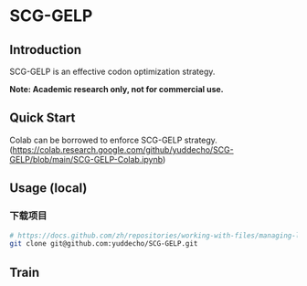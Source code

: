 # SCG-GELP

## Introduction

SCG-GELP is an effective codon optimization strategy. 

**Note: Academic research only, not for commercial use.**

## Quick Start

Colab can be borrowed to enforce SCG-GELP strategy. (https://colab.research.google.com/github/yuddecho/SCG-GELP/blob/main/SCG-GELP-Colab.ipynb)

## Usage (local)

### 下载项目

```bash
# https://docs.github.com/zh/repositories/working-with-files/managing-large-files/installing-git-large-file-storage
git clone git@github.com:yuddecho/SCG-GELP.git
```

## Train



